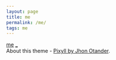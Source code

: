 ```yaml
---
layout: page
title: me
permalink: /me/
tags: me
---
```

[me](http://purl.org/who/tknv)
[_](http://tknv.herokuapp.com/)<br>
About this theme - <a href="/about/">Pixyll by Jhon Otander<a/>.